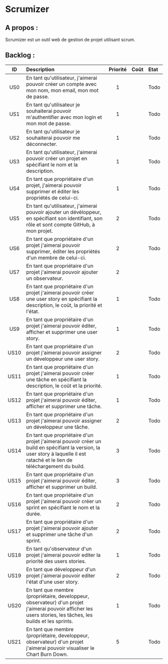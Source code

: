 Scrumizer
=========

A propos :
----------
Scrumizer est un outil web de gestion de projet utilisant scrum.

Backlog :
---------

|ID |Description|Priorité|Coût|Etat|
|:-:|:----------|:------:|:---|:---|
|US0|En tant qu'utilisateur, j'aimerai pouvoir créer un compte avec mon nom, mon email, mon mot de passe.|1||Todo|
|US1|En tant qu'utilisateur je souhaiterai pouvoir m'authentifier avec mon login et mon mot de passe.|1| |Todo|
|US2|En tant qu'utilisateur je souhaiterai pouvoir me déconnecter.|1||Todo|
|US3|En tant qu'utilisateur, j'aimerai pouvoir créer un projet en spécifiant le nom et la description.|1| |Todo|
|US4|En tant que propriétaire d'un projet, j'aimerai pouvoir supprimer et éditer les propriétés de celui-ci.|1| |Todo|
|US5|En tant qu'utilisateur, j'aimerai pouvoir ajouter un dévéloppeur, en spécifiant son identifiant, son rôle et sont compte GitHub, à mon projet.|2| |Todo|
|US6|En tant que propriétaire d'un projet j'aimerai pouvoir supprimer, éditer les propriétés d'un membre de celui-ci.|2| |Todo|
|US7|En tant que propriétaire d'un projet j'aimerai pouvoir ajouter un observateur.|2| | |Todo|
|US8|En tant que propriétaire d'un projet j'aimerai pouvoir créer une user story en spécifiant la description, le coût, la priorité et l'état.|1| |Todo|
|US9|En tant que propriétaire d'un projet j'aimerai pouvoir éditer, afficher et supprimer une user story.|1| |Todo|
|US10|En tant que propriétaire d'un projet j'aimerai pouvoir assigner un développeur une user story.|2| |Todo|
|US11|En tant que propriétaire d'un projet j'aimerai pouvoir créer une tâche en spécifiant la description, le coût et la priorité.|1| |Todo|
|US12|En tant que propriétaire d'un projet j'aimerai pouvoir éditer, afficher et supprimer une tâche.|1| |Todo|
|US13|En tant que propriétaire d'un projet j'aimerai pouvoir assigner un développeur une tâche.|2| |Todo|
|US14|En tant que propriétaire d'un projet j'aimerai pouvoir créer un build en spécifiant la version, la user story à laquelle il est rataché et le lien de téléchargement du build.|3| |Todo|
|US15|En tant que propriétaire d'un projet j'aimerai pouvoir éditer, afficher et supprimer un build.|3| |Todo|
|US16|En tant que propriétaire d'un projet j'aimerai pouvoir créer un sprint en spécifiant le nom et la durée.|2| |Todo|
|US17|En tant que propriétaire d'un projet j'aimerai pouvoir ajouter et supprimer une tâche d'un sprint.|2| |Todo|
|US18|En tant qu'observateur d'un projet j'aimerai pouvoir editer la priorité des users stories.|1| |Todo|
|US19|En tant que développeur d'un projet j'aimerai pouvoir editer l'état d'une user story.|2| |Todo|
|US20|En tant que membre (propriétaire, developpeur, observateur) d'un projet j'aimerai pouvoir afficher les users stories, les tâches, les builds et les sprints.|1| |Todo|
|US21|En tant que membre (propriétaire, developpeur, observateur) d'un projet j'aimerai pouvoir visualiser le Chart Burn Down.|5| |Todo|


